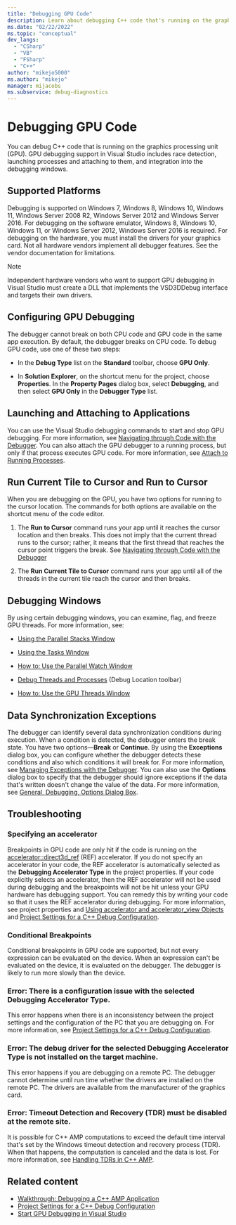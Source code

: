 ```yaml
---
title: "Debugging GPU Code"
description: Learn about debugging C++ code that's running on the graphics processing unit (GPU) in Visual Studio.
ms.date: "02/22/2022"
ms.topic: "conceptual"
dev_langs:
  - "CSharp"
  - "VB"
  - "FSharp"
  - "C++"
author: "mikejo5000"
ms.author: "mikejo"
manager: mijacobs
ms.subservice: debug-diagnostics
---
```

# Debugging GPU Code

You can debug C++ code that is running on the graphics processing unit (GPU). GPU debugging support in Visual Studio includes race detection, launching processes and attaching to them, and integration into the debugging windows.

## Supported Platforms
 Debugging is supported on Windows 7, Windows 8, Windows 10, Windows 11, Windows Server 2008 R2, Windows Server 2012 and Windows Server 2016. For debugging on the software emulator, Windows 8, Windows 10, Windows 11, or Windows Server 2012, Windows Server 2016 is required. For debugging on the hardware, you must install the drivers for your graphics card. Not all hardware vendors implement all debugger features. See the vendor documentation for limitations.

> [!NOTE]
> Independent hardware vendors who want to support GPU debugging in Visual Studio must create a DLL that implements the VSD3DDebug interface and targets their own drivers.

## Configuring GPU Debugging
 The debugger cannot break on both CPU code and GPU code in the same app execution. By default, the debugger breaks on CPU code. To debug GPU code, use one of these two steps:

- In the **Debug Type** list on the **Standard** toolbar, choose **GPU Only**.

- In **Solution Explorer**, on the shortcut menu for the project, choose **Properties**. In the **Property Pages** dialog box, select **Debugging**, and then select **GPU Only** in the **Debugger Type** list.

## Launching and Attaching to Applications
 You can use the Visual Studio debugging commands to start and stop GPU debugging. For more information, see [Navigating through Code with the Debugger](../debugger/navigating-through-code-with-the-debugger.md). You can also attach the GPU debugger to a running process, but only if that process executes GPU code. For more information, see [Attach to Running Processes](../debugger/attach-to-running-processes-with-the-visual-studio-debugger.md).

## Run Current Tile to Cursor and Run to Cursor
 When you are debugging on the GPU, you have two options for running to the cursor location. The commands for both options are available on the shortcut menu of the code editor.

1. The **Run to Cursor** command runs your app until it reaches the cursor location and then breaks. This does not imply that the current thread runs to the cursor; rather, it means that the first thread that reaches the cursor point triggers the break. See [Navigating through Code with the Debugger](../debugger/navigating-through-code-with-the-debugger.md)

2. The **Run Current Tile to Cursor** command runs your app until all of the threads in the current tile reach the cursor and then breaks.

## Debugging Windows
 By using certain debugging windows, you can examine, flag, and freeze GPU threads. For more information, see:

- [Using the Parallel Stacks Window](../debugger/using-the-parallel-stacks-window.md)

- [Using the Tasks Window](../debugger/using-the-tasks-window.md)

- [How to: Use the Parallel Watch Window](../debugger/how-to-use-the-parallel-watch-window.md)

- [Debug Threads and Processes](../debugger/debug-threads-and-processes.md) (Debug Location toolbar)

- [How to: Use the GPU Threads Window](../debugger/how-to-use-the-gpu-threads-window.md)

## Data Synchronization Exceptions
 The debugger can identify several data synchronization conditions during execution. When a condition is detected, the debugger enters the break state. You have two options—**Break** or **Continue**. By using the **Exceptions** dialog box, you can configure whether the debugger detects these conditions and also which conditions it will break for. For more information, see [Managing Exceptions with the Debugger](../debugger/managing-exceptions-with-the-debugger.md). You can also use the **Options** dialog box to specify that the debugger should ignore exceptions if the data that's written doesn't change the value of the data. For more information, see [General, Debugging, Options Dialog Box](../debugger/general-debugging-options-dialog-box.md).

## Troubleshooting

### Specifying an accelerator
 Breakpoints in GPU code are only hit if the code is running on the [accelerator::direct3d_ref](/cpp/parallel/amp/reference/accelerator-class#direct3d_ref) (REF) accelerator. If you do not specify an accelerator in your code, the REF accelerator is automatically selected as the **Debugging Accelerator Type** in the project properties. If your code explicitly selects an accelerator, then the REF accelerator will not be used during debugging and the breakpoints will not be hit unless your GPU hardware has debugging support. You can remedy this by writing your code so that it uses the REF accelerator during debugging. For more information, see project properties and [Using accelerator and accelerator_view Objects](/cpp/parallel/amp/using-accelerator-and-accelerator-view-objects) and [Project Settings for a C++ Debug Configuration](../debugger/project-settings-for-a-cpp-debug-configuration.md).

### Conditional Breakpoints
 Conditional breakpoints in GPU code are supported, but not every expression can be evaluated on the device. When an expression can't be evaluated on the device, it is evaluated on the debugger. The debugger is likely to run more slowly than the device.

### Error: There is a configuration issue with the selected Debugging Accelerator Type.
 This error happens when there is an inconsistency between the project settings and the configuration of the PC that you are debugging on. For more information, see [Project Settings for a C++ Debug Configuration](../debugger/project-settings-for-a-cpp-debug-configuration.md).

### Error: The debug driver for the selected Debugging Accelerator Type is not installed on the target machine.
 This error happens if you are debugging on a remote PC. The debugger cannot determine until run time whether the drivers are installed on the remote PC. The drivers are available from the manufacturer of the graphics card.

### Error: Timeout Detection and Recovery (TDR) must be disabled at the remote site.
 It is possible for C++ AMP computations to exceed the default time interval that's set by the Windows timeout detection and recovery process (TDR). When that happens, the computation is canceled and the data is lost. For more information, see [Handling TDRs in C++ AMP](/archive/blogs/nativeconcurrency/handling-tdrs-in-c-amp).

## Related content
- [Walkthrough: Debugging a C++ AMP Application](/cpp/parallel/amp/walkthrough-debugging-a-cpp-amp-application)
- [Project Settings for a C++ Debug Configuration](../debugger/project-settings-for-a-cpp-debug-configuration.md)
- [Start GPU Debugging in Visual Studio](/archive/blogs/nativeconcurrency/start-gpu-debugging-in-visual-studio-2012)